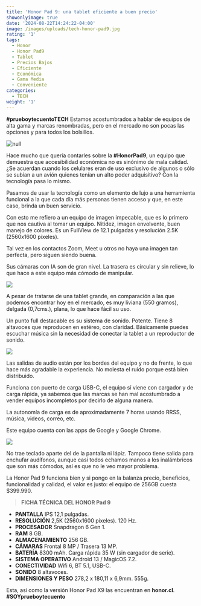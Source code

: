 ```yaml
---
title: 'Honor Pad 9: una tablet eficiente a buen precio'
showonlyimage: true
date: '2024-08-22T14:24:22-04:00'
image: /images/uploads/tech-honor-pad9.jpg
rating: '1'
tags:
  - Honor
  - Honor Pad9
  - Tablet
  - Precios Bajos
  - Eficiente
  - Económica
  - Gama Media
  - Conveniente
categories:
  - TECH
weight: '1'
---
```

**\#prueboytecuentoTECH** Estamos acostumbrados a hablar de equipos de alta gama y marcas renombradas, pero en el mercado no son pocas las opciones y para todos los bolsillos.

<!--more-->

![null](/images/uploads/tech-honor-pad9.jpg)

Hace mucho que quería contarles sobre la **\#HonorPad9**, un equipo que demuestra que accesibilidad económica no es sinónimo de mala calidad. ¿Se acuerdan cuando los celulares eran de uso exclusivo de algunos o sólo se subían a un avión quienes tenían un alto poder adquisitivo? Con la tecnología pasa lo mismo.

Pasamos de usar la tecnología como un elemento de lujo a una herramienta funcional a la que cada día más personas tienen acceso y que, en este caso, brinda un buen servicio.

Con esto me refiero a un equipo de imagen impecable, que es lo primero que nos cautiva al tomar un equipo. Nitidez, imagen envolvente, buen manejo de colores. Es un FullView de 12.1 pulgadas y resolución 2.5K (2560x1600 píxeles).

Tal vez en los contactos Zoom, Meet u otros no haya una imagen tan perfecta, pero siguen siendo buena. 

Sus cámaras con IA son de gran nivel. La trasera es circular y sin relieve, lo que hace a este equipo más cómodo de manipular. 

![](/images/uploads/tech-honor-camara-trasera.jpg)

A pesar de tratarse de una tablet grande, en comparación a las que podemos encontrar hoy en el mercado, es muy liviana (550 gramos), delgada (0,7cms.), plana, lo que hace fácil su uso.

Un punto full destacable es su sistema de sonido. Potente. Tiene 8 altavoces que reproducen en estéreo, con claridad. Básicamente puedes escuchar música sin la necesidad de conectar la tablet a un reproductor de sonido.

![](/images/uploads/tech-honor-vertical.jpg)

Las salidas de audio están por los bordes del equipo y no de frente, lo que hace más agradable la experiencia. No molesta el ruido porque está bien distribuido.

Funciona con puerto de carga USB-C, el equipo sí viene con cargador y de carga rápida, ya sabemos que las marcas se han mal acostumbrado a vender equipos incompletos por decirlo de alguna manera.

La autonomía de carga es de aproximadamente 7 horas usando RRSS, música, videos, correo, etc.

Este equipo cuenta con las apps de Google y Google Chrome.

![](/images/uploads/tech-honor-ia.jpg)

No trae teclado aparte del de la pantalla ni lápiz. Tampoco tiene salida para enchufar audífonos, aunque casi todos echamos manos a los inalámbricos que son más cómodos, así es que no le veo mayor problema. 

La Honor Pad 9 funciona bien y si pongo en la balanza precio, beneficios, funcionalidad y calidad, el valor es justo: el equipo de 256GB cuesta $399.990.

> **FICHA TÉCNICA  DEL HONOR Pad 9**

* **PANTALLA**	IPS 12,1 pulgadas.
* **RESOLUCIÓN**  2,5K (2560x1600 píxeles). 120 Hz.
* **PROCESADOR**	Snapdragon 6 Gen 1.
* **RAM**	8 GB.
* **ALMACENAMIENTO**	256 GB.
* **CÁMARAS**	Frontal 8 MP / Trasera 13 MP.
* **BATERÍA**	8300 mAh. Carga rápida 35 W (sin cargador de serie).
* **SISTEMA OPERATIVO**	Android 13 / MagicOS 7.2.
* **CONECTIVIDAD**	Wifi 6, BT 5.1, USB-C.
* **SONIDO**	8 altavoces.
* **DIMENSIONES Y PESO**	278,2 x 180,11 x 6,9mm. 555g.

Esta, así como la versión Honor Pad X9 las encuentran en **honor.cl**. **\#SOYprueboytecuento**
